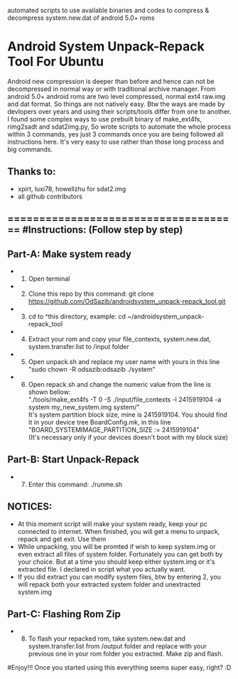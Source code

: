 automated scripts to use available binaries and codes to compress & decompress system.new.dat of android 5.0+ roms
# Android System Unpack-Repack Tool For Ubuntu
Android new compression is deeper than before and hence can not be decompressed in normal way or with traditional archive manager. From android 5.0+ android roms are two level compressed, normal ext4 raw.img and dat format. So things are not natively easy.
Btw the ways are made by devlopers over years and using their scripts/tools differ from one to another. I found some complex ways to use prebuilt binary of make_ext4fs, rimg2sadt and sdat2img.py, So wrote scripts to automate the whole process within 3 commands, yes just 3 commands once you are being followed all instructions here. It's very easy to use rather than those long process and big commands.

Thanks to: 
------------------------------------
- xpirt, luxi78, howellzhu for sdat2.img
- all github contributors

=====================================
#Instructions: (Follow step by step)
------------------------------------

Part-A: Make system ready
------------------------------------
- 1. Open terminal
- 2. Clone this repo by this command: git clone https://github.com/OdSazib/androidsystem_unpack-repack_tool.git
- 3. cd to ^this directory, example: cd ~/androidsystem_unpack-repack_tool
- 4. Extract your rom and copy your file_contexts, system.new.dat, system.transfer.list to /input folder
- 5. Open unpack.sh and replace my user name with yours in this line "sudo chown -R odsazib:odsazib ./system"
- 6. Open repack.sh and change the numeric value from the line is shown bellow:<br/>
   "./tools/make_ext4fs -T 0 -S ./input/file_contexts -l 2415919104 -a system my_new_system.img system/" <br/>
   It's system partition block size, mine is 2415919104. You should find it in your device tree BoardConfig.mk, in this line "BOARD_SYSTEMIMAGE_PARTITION_SIZE := 2415919104" <br/>(It's necessary only if your devices doesn't boot with my block size)

Part-B: Start Unpack-Repack
------------------------------------
- 7. Enter this command: ./runme.sh

NOTICES:
--------
- At this moment script will make your system ready, keep your pc connected to internet. When finished, you will get a menu to unpack, repack and get exit. Use them 
- While unpacking, you will be promted if wish to keep system.img or even extract all files of system folder. Fortunately you can get both by your choice. But at a time you should keep either system.img or it's extracted file. I declared in script what you actually want.
- If you did extract you can modify system files, btw by entering 2, you will repack both your extracted system folder and unextracted system.img

Part-C: Flashing Rom Zip
------------------------------------
- 8. To flash your repacked rom, take system.new.dat and system.transfer.list from /output folder and replace with your previous one in your rom folder you extracted. Make zip and flash.

#Enjoy!!!
Once you started using this everything seems super easy, right? :D
